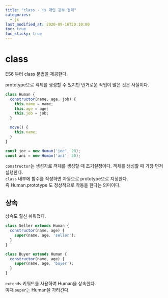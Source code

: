 ```yaml
---
title: "class - js 개인 공부 정리"
categories: 
  - js
last_modified_at: 2020-09-16T20:10:00
toc: true
toc_sticky: true
---
```


# class

ES6 부터 class 문법을 제공한다.  

prototype으로 객체를 생성할 수 있지만 번거로운 작업이 많은 것은 사실이다.

```js
class Human {
  constructor(name, age, job) {
    this.name = name;
    this.age = age;
    this.job = job;
  }

  move() {
    this.name;
  }
}

const joe = new Human('joe', 20);
const ani = new Human('ani', 30);
```

`constructor`는 생성자로 객체를 생성할 때 초기설정이다. 객체를 생성할 때 가장 먼저 실행한다.  
`class` 내부에 함수를 작성하면 자동으로 prototype으로 지정한다.  
즉 Human.prototype 도 정상적으로 작동을 한다는 의미이다.  

## 상속

상속도 훨신 쉬워졌다.

```js
class Seller extends Human {
  constructor(name, age) {
    super(name, age, 'seller');
  }
}

class Buyer extends Human {
  constructor(name, age) {
    super(name, age, 'buyer');
  }
}
```

`extends` 키워드를 사용하여 Human을 상속한다.  
이때 `super`는 Human을 가리킨다.  
